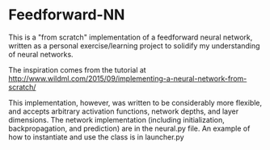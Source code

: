 # Feedforward-NN

This is a "from scratch" implementation of a feedforward neural network, written as a personal exercise/learning project to solidify my understanding of neural networks.

The inspiration comes from the tutorial at http://www.wildml.com/2015/09/implementing-a-neural-network-from-scratch/

This implementation, however, was written to be considerably more flexible, and accepts arbitrary activation functions, network depths, and layer dimensions. 
The network implementation (including initialization, backpropagation, and prediction) are in the neural.py file. 
An example of how to instantiate and use the class is in launcher.py
